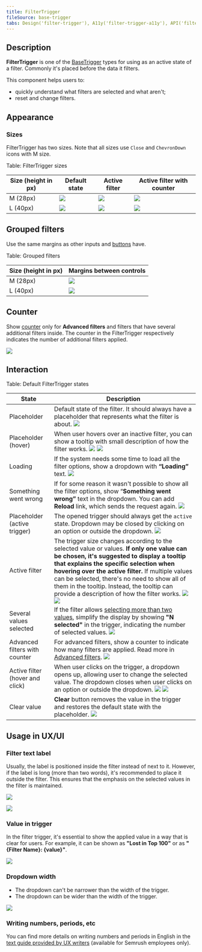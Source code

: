 ```yaml
---
title: FilterTrigger
fileSource: base-trigger
tabs: Design('filter-trigger'), A11y('filter-trigger-a11y'), API('filter-trigger-api'), Example('filter-trigger-code'), Changelog('filter-trigger-changelog')
---
```


## Description

**FilterTrigger** is one of the [BaseTrigger](/components/base-trigger/base-trigger) types for using as an active state of a filter. Commonly it's placed before the data it filters.

This component helps users to:

- quickly understand what filters are selected and what aren't;
- reset and change filters.

## Appearance

### Sizes

FilterTrigger has two sizes. Note that all sizes use `Close` and `ChevronDown` icons with M size.

Table: FilterTrigger sizes

| Size (height in px) | Default state         | Active filter                                      | Active filter with counter                             |
| ----- | ---------------------------------------------------- | -------------------------------------------------- | ---------------------------------------------------------- |
| M (28px)  | ![](static/filter-default-m.png) | ![](static/filter-active-m.png) | ![](static/filter-active-counter-m.png) |
| L (40px)  | ![](static/filter-default-l.png) | ![](static/filter-active-l.png) | ![](static/filter-active-counter-l.png) |

## Grouped filters

Use the same margins as other inputs and [buttons](/components/button/button#margins_between_buttons) have.

Table: Grouped filters

| Size (height in px)  | Margins between controls   |
| -------------------- | -------------------------- |
| M (28px)             | ![](static/sizes-m.png)    |
| L (40px)             | ![](static/sizes-l.png)    |

## Counter

Show [counter](/components/counter/counter) only for **Advanced filters** and filters that have several additional filters inside. The counter in the FilterTrigger respectively indicates the number of additional filters applied.

![](static/counter-or-not.png)

## Interaction

<!-- > There were doubts that if there is no chevron in the active state of the filter, the user will not understand how to change the filter. However, **corridor tests** and user’s work with the filter at the production did not confirm the doubts. -->

Table: Default FilterTrigger states

| State                           | Description                                                                                                        |
| ------------------------------- | ------------------------------------------------------------------------------------------------------------------ |
| Placeholder                     | Default state of the filter. It should always have a placeholder that represents what the filter is about. ![](static/ft-1.png) |
| Placeholder (hover)             | When user hovers over an inactive filter, you can show a tooltip with small description of how the filter works. ![](static/ft-2.png) ![](static/ft-3.png)  |
| Loading                         | If the system needs some time to load all the filter options, show a dropdown with **“Loading”** text.           ![](static/ft-4.png) |
| Something went wrong            | If for some reason it wasn't possible to show all the filter options, show “**Something went wrong”** text in the dropdown. You can add **Reload** link, which sends the request again.  ![](static/ft-5.png) |
| Placeholder (active trigger)    | The opened trigger should always get the `active` state. Dropdown may be closed by clicking on an option or outside the dropdown. ![](static/ft-6.png)  |
| Active filter                   | The trigger size changes according to the selected value or values. **If only one value can be chosen, it's suggested to display a tooltip that explains the specific selection when hovering over the active filter.** If multiple values can be selected, there's no need to show all of them in the tooltip. Instead, the tooltip can provide a description of how the filter works.  ![](static/ft-7.png) ![](static/ft-9.png) |
| Several values selected         | If the filter allows [selecting more than two values](/components/select/select), simplify the display by showing **"N selected"** in the trigger, indicating the number of selected values. ![](static/ft-10.png) |
| Advanced filters with counter   | For advanced filters, show a counter to indicate how many filters are applied. Read more in [Advanced filters](../../filter-group/advanced-filters/advanced-filters.md). ![](static/filter-active-counter-m.png) |
| Active filter (hover and click) | When user clicks on the trigger, a dropdown opens up, allowing user to change the selected value. The dropdown closes when user clicks on an option or outside the dropdown. ![](static/ft-11.png) ![](static/ft-13.png) |
| Clear value                     | **Clear** button removes the value in the trigger and restores the default state with the placeholder. ![](static/ft-12.png) |

## Usage in UX/UI

### Filter text label

Usually, the label is positioned inside the filter instead of next to it. However, if the label is long (more than two words), it's recommended to place it outside the filter. This ensures that the emphasis on the selected values in the filter is maintained.

![](static/long-label-yes-no.png)

![](static/label-yes-no.png)

### Value in trigger

In the filter trigger, it's essential to show the applied value in a way that is clear for users. For example, it can be shown as **"Lost in Top 100"** or as **"{Filter Name}: {value}"**.

![](static/filter-yes-no.png)

### Dropdown width

- The dropdown can't be narrower than the width of the trigger.
- The dropdown can be wider than the width of the trigger.

![](static/filter-dropdown-yes-no.png)

### Writing numbers, periods, etc

You can find more details on writing numbers and periods in English in the [text guide provided by UX writers](https://docs.google.com/document/d/1HZHNKEW-5k0PqvgDaIWBgu8NWyRr3rM4xCm-725PoUU/edit#heading=h.iue5c2168b0n) (available for Semrush employees only).

